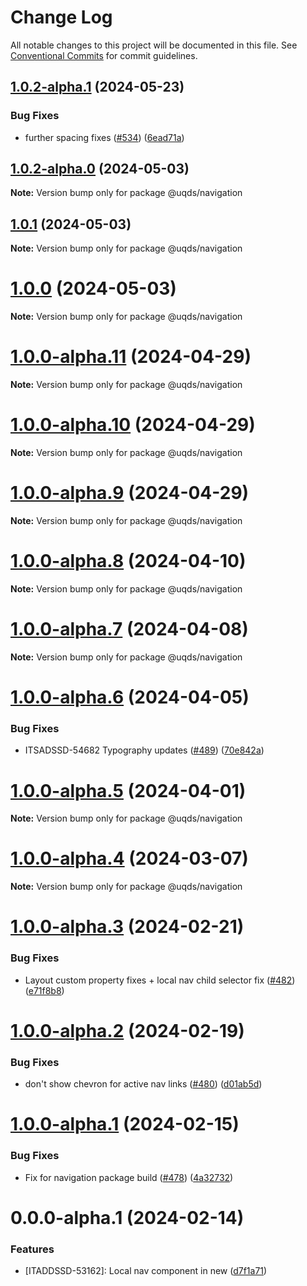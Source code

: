 # Change Log

All notable changes to this project will be documented in this file.
See [Conventional Commits](https://conventionalcommits.org) for commit guidelines.

## [1.0.2-alpha.1](https://github.com/uq-its-ss/design-system/compare/@uqds/navigation@1.0.2-alpha.0...@uqds/navigation@1.0.2-alpha.1) (2024-05-23)

### Bug Fixes

- further spacing fixes ([#534](https://github.com/uq-its-ss/design-system/issues/534)) ([6ead71a](https://github.com/uq-its-ss/design-system/commit/6ead71adf2c69a9f500a4f4ee2ca54feca6e4983))

## [1.0.2-alpha.0](https://github.com/uq-its-ss/design-system/compare/@uqds/navigation@1.0.0-alpha.11...@uqds/navigation@1.0.2-alpha.0) (2024-05-03)

**Note:** Version bump only for package @uqds/navigation

## [1.0.1](https://github.com/uq-its-ss/design-system/compare/@uqds/navigation@1.0.0-alpha.11...@uqds/navigation@1.0.1) (2024-05-03)

**Note:** Version bump only for package @uqds/navigation

# [1.0.0](https://github.com/uq-its-ss/design-system/compare/@uqds/navigation@1.0.0-alpha.11...@uqds/navigation@1.0.0) (2024-05-03)

**Note:** Version bump only for package @uqds/navigation

# [1.0.0-alpha.11](https://github.com/uq-its-ss/design-system/compare/@uqds/navigation@1.0.0-alpha.10...@uqds/navigation@1.0.0-alpha.11) (2024-04-29)

**Note:** Version bump only for package @uqds/navigation

# [1.0.0-alpha.10](https://github.com/uq-its-ss/design-system/compare/@uqds/navigation@1.0.0-alpha.9...@uqds/navigation@1.0.0-alpha.10) (2024-04-29)

**Note:** Version bump only for package @uqds/navigation

# [1.0.0-alpha.9](https://github.com/uq-its-ss/design-system/compare/@uqds/navigation@1.0.0-alpha.8...@uqds/navigation@1.0.0-alpha.9) (2024-04-29)

**Note:** Version bump only for package @uqds/navigation

# [1.0.0-alpha.8](https://github.com/uq-its-ss/design-system/compare/@uqds/navigation@1.0.0-alpha.7...@uqds/navigation@1.0.0-alpha.8) (2024-04-10)

**Note:** Version bump only for package @uqds/navigation

# [1.0.0-alpha.7](https://github.com/uq-its-ss/design-system/compare/@uqds/navigation@1.0.0-alpha.6...@uqds/navigation@1.0.0-alpha.7) (2024-04-08)

**Note:** Version bump only for package @uqds/navigation

# [1.0.0-alpha.6](https://github.com/uq-its-ss/design-system/compare/@uqds/navigation@1.0.0-alpha.5...@uqds/navigation@1.0.0-alpha.6) (2024-04-05)

### Bug Fixes

- ITSADSSD-54682 Typography updates ([#489](https://github.com/uq-its-ss/design-system/issues/489)) ([70e842a](https://github.com/uq-its-ss/design-system/commit/70e842a1552cddc9c63452ae63bae91b380f420b))

# [1.0.0-alpha.5](https://github.com/uq-its-ss/design-system/compare/@uqds/navigation@1.0.0-alpha.4...@uqds/navigation@1.0.0-alpha.5) (2024-04-01)

**Note:** Version bump only for package @uqds/navigation

# [1.0.0-alpha.4](https://github.com/uq-its-ss/design-system/compare/@uqds/navigation@1.0.0-alpha.3...@uqds/navigation@1.0.0-alpha.4) (2024-03-07)

**Note:** Version bump only for package @uqds/navigation

# [1.0.0-alpha.3](https://github.com/uq-its-ss/design-system/compare/@uqds/navigation@1.0.0-alpha.2...@uqds/navigation@1.0.0-alpha.3) (2024-02-21)

### Bug Fixes

- Layout custom property fixes + local nav child selector fix ([#482](https://github.com/uq-its-ss/design-system/issues/482)) ([e71f8b8](https://github.com/uq-its-ss/design-system/commit/e71f8b8866ecafde5c10667dd16f7d96dfb73678))

# [1.0.0-alpha.2](https://github.com/uq-its-ss/design-system/compare/@uqds/navigation@1.0.0-alpha.1...@uqds/navigation@1.0.0-alpha.2) (2024-02-19)

### Bug Fixes

- don't show chevron for active nav links ([#480](https://github.com/uq-its-ss/design-system/issues/480)) ([d01ab5d](https://github.com/uq-its-ss/design-system/commit/d01ab5d1e054ad45e3d96b3e85fcf52f5feaacd8))

# [1.0.0-alpha.1](https://github.com/uq-its-ss/design-system/compare/@uqds/navigation@0.0.0-alpha.1...@uqds/navigation@1.0.0-alpha.1) (2024-02-15)

### Bug Fixes

- Fix for navigation package build ([#478](https://github.com/uq-its-ss/design-system/issues/478)) ([4a32732](https://github.com/uq-its-ss/design-system/commit/4a32732415bde64ad6f3fe861036a4d5dfd5d022))

# 0.0.0-alpha.1 (2024-02-14)

### Features

- [ITADDSSD-53162]: Local nav component in new ([d7f1a71](https://github.com/uq-its-ss/design-system/commit/d7f1a7196845ed12f37e258d1b24f42fb94786b1))
